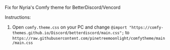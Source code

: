 Fix for Nyria's Comfy theme for BetterDiscord/Vencord

Instructions:
1. Open `comfy.theme.css` on your PC and change `@import "https://comfy-themes.github.io/Discord/betterdiscord/main.css";` to `https://raw.githubusercontent.com/pinetreemoonlight/comfytheme/main/main.css`
